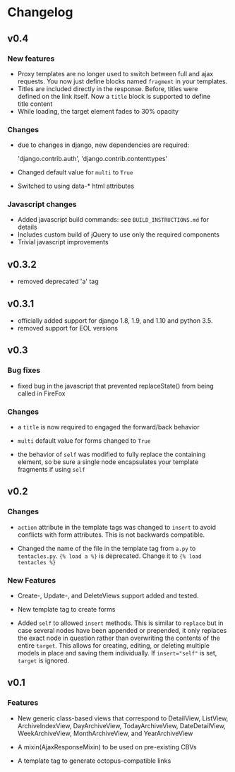 # Changelog

## v0.4

### New features

* Proxy templates are no longer used to switch between full and ajax 
requests. You now just define blocks named `fragment` in your 
templates.
* Titles are included directly in the response.  Before, titles were  
defined on the link itself. Now a `title` block is supported to define  
title content
* While loading, the target element fades to 30% opacity

### Changes 

* due to changes in django, new dependencies are required:
    
    'django.contrib.auth',
    'django.contrib.contenttypes'
    
* Changed default value for `multi` to `True`
* Switched to using data-* html attributes
  
### Javascript changes

* Added javascript build commands: see `BUILD_INSTRUCTIONS.md` for details
* Includes custom build of jQuery to use only the required components
* Trivial javascript improvements


## v0.3.2

* removed deprecated 'a' tag

## v0.3.1

* officially added support for django 1.8, 1.9, and 1.10 and python 3.5.
* removed support for EOL versions

## v0.3

### Bug fixes

* fixed bug in the javascript that prevented replaceState() from being called
in FireFox

### Changes

* a `title` is now required to engaged the forward/back behavior

* `multi` default value for forms changed to `True`

* the behavior of `self` was modified to fully replace the containing element,
  so be sure a single node encapsulates your template fragments if using
  `self`

## v0.2

### Changes

* `action` attribute in the template tags was changed to `insert` to avoid
conflicts with form attributes.  This is not backwards compatible.

* Changed the name of the file in the template tag from `a.py` to
`tentacles.py`. `{% load a %}` is deprecated.  Change it to
`{% load tentacles %}`


### New Features

* Create-, Update-, and DeleteViews support added and tested.

* New template tag to create forms

* Added `self` to allowed `insert` methods.  This is similar to `replace` but
in case several nodes have been appended or prepended, it only replaces the
exact node in question rather than overwriting the contents of the entire
`target`.  This allows for creating, editing, or deleting multiple models in
place and saving them individually. If `insert="self"` is set, `target` is
ignored.

## v0.1

### Features

* New generic class-based views that correspond to DetailView, ListView,
 ArchiveIndexView, DayArchiveView, TodayArchiveView, DateDetailView,
 WeekArchiveView, MonthArchiveView, and YearArchiveView

* A mixin(AjaxResponseMixin) to be used on pre-existing CBVs

* A template tag to generate octopus-compatible links